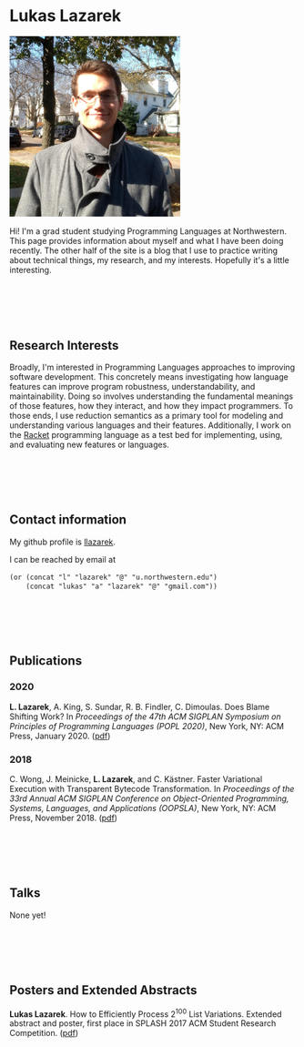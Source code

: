 # Lukas Lazarek

<img src="img/profile.jpg" alt="Me" style="width:300px">

Hi! I'm a grad student studying Programming Languages at Northwestern.
This page provides information about myself and what I have been doing recently.
The other half of the site is a blog that I use to practice writing about technical things, my research, and my interests.
Hopefully it's a little interesting.

<br></br><br></br>

## Research Interests

Broadly, I'm interested in Programming Languages approaches to improving software development.
This concretely means investigating how language features can improve program robustness, understandability, and maintainability.
Doing so involves understanding the fundamental meanings of those features, how they interact, and how they impact programmers.
To those ends, I use reduction semantics as a primary tool for modeling and understanding various languages and their features.
Additionally, I work on the [Racket](https://racket-lang.org/) programming language as a test bed for implementing, using, and evaluating new features or languages.

<br></br><br></br>

## Contact information

My github profile is [llazarek](https://github.com/llazarek).

I can be reached by email at

    (or (concat "l" "lazarek" "@" "u.northwestern.edu")
        (concat "lukas" "a" "lazarek" "@" "gmail.com"))

<br></br><br></br>

## Publications

### 2020

**L. Lazarek**, A. King, S. Sundar, R. B. Findler, C. Dimoulas. Does Blame Shifting Work? In *Proceedings of the 47th ACM SIGPLAN Symposium on Principles of Programming Languages (POPL 2020)*, New York, NY: ACM Press, January 2020. ([pdf](file:///docs/popl-2020-blame-shifting.pdf))

### 2018

C. Wong, J. Meinicke, **L. Lazarek**, and C. Kästner. Faster Variational Execution with Transparent Bytecode Transformation. In *Proceedings of the 33rd Annual ACM SIGPLAN Conference on Object-Oriented Programming, Systems, Languages, and Applications (OOPSLA)*, New York, NY: ACM Press, November 2018. ([pdf](https://www.cs.cmu.edu/~ckaestne/pdf/oopsla18.pdf))

<br></br><br></br>

## Talks

None yet!

<br></br><br></br>

## Posters and Extended Abstracts

**Lukas Lazarek**. How to Efficiently Process 2<sup>100</sup> List Variations. Extended abstract and poster, <span class="underline">first place in SPLASH 2017 ACM Student Research Competition</span>. ([pdf](https://llazarek.github.io/docs/splash17_final.pdf))